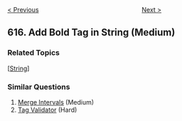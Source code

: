 <!--|This file generated by command(leetcode description); DO NOT EDIT.    |-->
<!--+----------------------------------------------------------------------+-->
<!--|@author    openset <openset.wang@gmail.com>                           |-->
<!--|@link      https://github.com/openset                                 |-->
<!--|@home      https://github.com/openset/leetcode                        |-->
<!--+----------------------------------------------------------------------+-->

[< Previous](https://github.com/openset/leetcode/tree/master/problems/average-salary-departments-vs-company "Average Salary: Departments VS Company")
　　　　　　　　　　　　　　　　
[Next >](https://github.com/openset/leetcode/tree/master/problems/merge-two-binary-trees "Merge Two Binary Trees")

## 616. Add Bold Tag in String (Medium)



### Related Topics
  [[String](https://github.com/openset/leetcode/tree/master/tag/string/README.md)]

### Similar Questions
  1. [Merge Intervals](https://github.com/openset/leetcode/tree/master/problems/merge-intervals) (Medium)
  1. [Tag Validator](https://github.com/openset/leetcode/tree/master/problems/tag-validator) (Hard)
